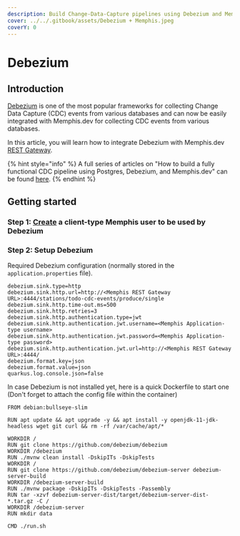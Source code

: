 ```yaml
---
description: Build Change-Data-Capture pipelines using Debezium and Memphis.dev
cover: ../../.gitbook/assets/Debezium + Memphis.jpeg
coverY: 0
---
```


# Debezium

## Introduction

[Debezium](https://debezium.io/) is one of the most popular frameworks for collecting Change Data Capture (CDC) events from various databases and can now be easily integrated with Memphis.dev for collecting CDC events from various databases.

In this article, you will learn how to integrate Debezium with Memphis.dev [REST Gateway](https://github.com/memphisdev/memphis-rest-gateway).

{% hint style="info" %}
A full series of articles on "How to build a fully functional CDC pipeline using Postgres, Debezium, and Memphis.dev" can be found [here](https://memphis.dev/blog/part-1-integrating-debezium-server-and-memphis-dev-for-streaming-change-data-capture-cdc-events/).
{% endhint %}

## Getting started

### Step 1: [**Create**](broken-reference) **a client-type Memphis user to be used by Debezium**

### Step 2: Setup Debezium

Required Debezium configuration (normally stored in the `application.properties` file).

```
debezium.sink.type=http
debezium.sink.http.url=http://<Memphis REST Gateway URL>:4444/stations/todo-cdc-events/produce/single
debezium.sink.http.time-out.ms=500
debezium.sink.http.retries=3
debezium.sink.http.authentication.type=jwt
debezium.sink.http.authentication.jwt.username=<Memphis Application-type username>
debezium.sink.http.authentication.jwt.password=<Memphis Application-type password>
debezium.sink.http.authentication.jwt.url=http://<Memphis REST Gateway URL>:4444/
debezium.format.key=json
debezium.format.value=json
quarkus.log.console.json=false
```

In case Debezium is not installed yet, here is a quick Dockerfile to start one (Don't forget to attach the config file within the container)

```docker
FROM debian:bullseye-slim

RUN apt update && apt upgrade -y && apt install -y openjdk-11-jdk-headless wget git curl && rm -rf /var/cache/apt/*

WORKDIR /
RUN git clone https://github.com/debezium/debezium
WORKDIR /debezium
RUN ./mvnw clean install -DskipITs -DskipTests
WORKDIR /
RUN git clone https://github.com/debezium/debezium-server debezium-server-build
WORKDIR /debezium-server-build
RUN ./mvnw package -DskipITs -DskipTests -Passembly
RUN tar -xzvf debezium-server-dist/target/debezium-server-dist-*.tar.gz -C /
WORKDIR /debezium-server
RUN mkdir data

CMD ./run.sh
```
